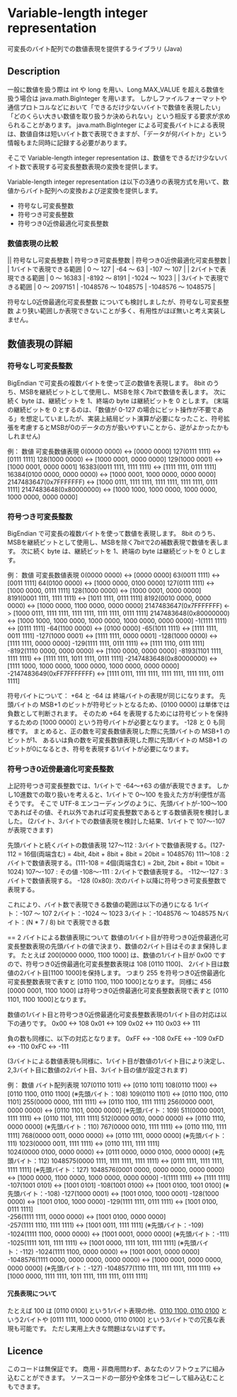 Variable-length integer representation
====
可変長のバイト配列での数値表現を提供するライブラリ (Java)

## Description
一般に数値を扱う際は int や long を用い、Long.MAX_VALUE を超える数値を扱う場合は java.math.BigInteger を用います。
しかしファイルフォーマットや通信プロトコルなどにおいて「できるだけ少ないバイトで数値を表現したい」「どのくらい大きい数値を取り扱うか決められない」という相反する要求が求められることがあります。
java.math.BigInteger による可変長バイトによる表現は、数値自体は短いバイト数で表現できますが、「データが何バイトか」という情報もまた同時に記録する必要があります。

そこで Variable-length integer representation は、数値をできるだけ少ないバイト数で表現する可変長整数表現の変換を提供します。

Variable-length integer representation は以下の3通りの表現方式を用いて、数値からバイト配列への変換および逆変換を提供します。
- 符号なし可変長整数
- 符号つき可変長整数
- 符号つき0近傍最適化可変長整数


### 数値表現の比較
|| 符号なし可変長整数 | 符号つき可変長整数 | 符号つき0近傍最適化可変長整数 |
| 1バイトで表現できる範囲 | 0 ～ 127 | -64 ～ 63 | -107 ～ 107 |
| 2バイトで表現できる範囲 | 0 ～ 16383 | -8192 ～ 8191 | -1024 ～ 1023 |
| 3バイトで表現できる範囲 | 0 ～ 2097151 | -1048576 ～ 1048575 | -1048576 ～ 1048575 |

符号なし0近傍最適化可変長整数 についても検討しましたが、符号なし可変長整数 より狭い範囲しか表現できないことが多く、有用性がほぼ無いと考え実装しません。


## 数値表現の詳細
### 符号なし可変長整数

BigEndian で可変長の複数バイトを使って正の数値を表現します。
8bit のうち、MSBを継続ビットとして使用し、MSBを除く7bitで数値を表します。
次に続く byte は、継続ビットを 1、終端の byte は継続ビットを 0 とします。
(末端の継続ビットを 0 とするのは、「数値が 0-127 の場合にビット操作が不要である」を想定していましたが、実装上結局ビット演算が必要になったこと、符号拡張を考慮するとMSBが0のデータの方が扱いやすいことから、逆がよかったかもしれません)

例：
数値 可変長数値表現
0(0000 0000) <-> [0000 0000]
127(0111 1111) <-> [0111 1111]
128(1000 0000) <-> [1000 0001, 0000 0000]
129(1000 0001) <-> [1000 0001, 0000 0001]
16383(0011 1111, 1111 1111) <-> [1111 1111, 0111 1111]
16384(0100 0000, 0000 0000) <-> [1000 0001, 1000 0000, 0000 0000]
2147483647(0x7FFFFFFF) <-> [1000 0111, 1111 1111, 1111 1111, 1111 1111, 0111 1111]
2147483648(0x80000000) <-> [1000 1000, 1000 0000, 1000 0000, 1000 0000, 0000 0000]


### 符号つき可変長整数

BigEndian で可変長の複数バイトを使って数値を表現します。
8bit のうち、MSBを継続ビットとして使用し、MSBを除く7bitで2の補数表現で数値を表します。
次に続く byte は、継続ビットを 1、終端の byte は継続ビットを 0 とします。


例：
数値 可変長数値表現
0(0000 0000) <-> [0000 0000]
63(0011 1111) <-> [0011 1111]
64(0100 0000) <-> [1000 0000, 0100 0000]
127(0111 1111) <-> [1000 0000, 0111 1111]
128(1000 0000) <-> [1000 0001, 0000 0000]
8191(0001 1111, 1111 1111) <-> [1011 1111, 0111 1111]
8192(0010 0000, 0000 0000) <-> [1000 0000, 1100 0000, 0000 0000]
2147483647(0x7FFFFFFF) <-> [1000 0111, 1111 1111, 1111 1111, 1111 1111, 0111 1111]
2147483648(0x80000000) <-> [1000 1000, 1000 0000, 1000 0000, 1000 0000, 0000 0000]
-1(1111 1111) <-> [0111 1111]
-64(1100 0000) <-> [0100 0000]
-65(1011 1111) <-> [1111 1111, 0011 1111]
-127(1000 0001) <-> [1111 1111, 0000 0001]
-128(1000 0000) <-> [1111 1111, 0000 0000]
-129(1111 1111, 0111 1111) <-> [1111 1110, 0111 1111]
-8192(1110 0000, 0000 0000) <-> [1100 0000, 0000 0000]
-8193(1101 1111, 1111 1111) <-> [1111 1111, 1011 1111, 0111 1111]
-2147483648(0x80000000) <-> [1111 1000, 1000 0000, 1000 0000, 1000 0000, 0000 0000]
-2147483649(0xFF7FFFFFFF) <-> [1111 0111, 1111 1111, 1111 1111, 1111 1111, 0111 1111]

符号バイトについて：
+64 と -64 は 終端バイトの表現が同じになります。
先頭バイトの MSB+1 のビットが符号ビットとなるため、[0100 0000] は単体では負数として判断されます。
そのため +64 を表現するためには符号ビットを保持するための [1000 0000] という符号バイトが必要となります。
-128 と 0 も同様です。
まとめると、正の数を可変長数値表現した際に先頭バイトの MSB+1 のビットが1、
あるいは負の数を可変長数値表現した際に先頭バイトの MSB+1 のビットが0になるとき、符号を表現する1バイトが必要になります。


### 符号つき0近傍最適化可変長整数
上記符号つき可変長整数では、1バイトで -64～+63 の値が表現できます。
しかし10進数での取り扱いを考えると、1バイトで 0～100 を扱えた方が利便性が高そうです。
そこで UTF-8 エンコーディングのように、先頭バイトが-100～100であればその値、それ以外であれば可変長整数であるとする数値表現を検討しました。
(2バイト、3バイトでの数値表現を検討した結果、1バイトで 107～-107 が表現できます)

先頭バイトと続くバイトの数値表現
127～112 : 3バイトで数値表現する。(127-112 = 16個(両端含む) = 4bit, 4bit + 8bit + 8bit = 20bit = 1048576)
111～108 : 2バイトで数値表現する。(111-108 = 4個(両端含む) = 2bit, 2bit + 8bit = 10bit = 1024)
107～-107 : その値
-108～-111 : 2バイトで数値表現する。
-112～-127 : 3バイトで数値表現する。
-128 (0x80): 次のバイト以降に符号つき可変長整数で表現する。

これにより、バイト数で表現できる数値の範囲は以下の通りになる
1バイト：-107 ～ 107
2バイト：-1024 ～ 1023
3バイト：-1048576 ～ 1048575
Nバイト：(N * 7 / 8) bit で表現できる数

== 2 バイトによる数値表現について
数値の1バイト目が符号つき0近傍最適化可変長整数表現の先頭バイトの値で決まり、数値の2バイト目はそのまま保持します。
たとえば 200[0000 0000, 1100 1000] は、数値の1バイト目が 0x00 ですので、符号つき0近傍最適化可変長整数表現は 108 [0110 1100]、
2バイト目は数値の2バイト目[1100 1000]を保持します。
つまり 255 を符号つき0近傍最適化可変長整数表現で表すと [0110 1100, 1100 1000]となります。
同様に 456 [0000 0001, 1100 1000] は符号つき0近傍最適化可変長整数表現で表すと [0110 1101, 1100 1000]となります。

数値の1バイト目と符号つき0近傍最適化可変長整数表現の1バイト目の対応は以下の通りです。
0x00 <-> 108
0x01 <-> 109
0x02 <-> 110
0x03 <-> 111

負の数も同様に、以下の対応となります。
0xFF <-> -108
0xFE <-> -109
0xFD <-> -110
0xFC <-> -111

(3バイトによる数値表現も同様に、1バイト目が数値の1バイト目により決定し、2,3バイト目に数値の2バイト目、3バイト目の値が設定されます)


例：
数値 バイト配列表現
107(0110 1011) <-> [0110 1011]
108(0110 1100) <-> [0110 1100, 0110 1100]				(※先頭バイト：108)
109(0110 1101) <-> [0110 1100, 0110 1101]
255(0000 0000, 1111 1111) <-> [0110 1100, 1111 1111]
256(0000 0001, 0000 0000) <-> [0110 1101, 0000 0000]	(※先頭バイト：109)
511(0000 0001, 1111 1111) <-> [0110 1101, 1111 1111]
512(0000 0010, 0000 0000) <-> [0110 1110, 0000 0000]	(※先頭バイト：110)
767(0000 0010, 1111 1111) <-> [0110 1110, 1111 1111]
768(0000 0011, 0000 0000) <-> [0110 1111, 0000 0000]	(※先頭バイト：111)
1023(0000 0011, 1111 1111) <-> [0110 1111, 1111 1111]	
1024(0000 0100, 0000 0000) <-> [0111 0000, 0000 0100, 0000 0000]	(※先頭バイト：112)
1048575(0000 1111, 1111 1111, 1111 1111) <-> [0111 1111, 1111 1111, 1111 1111]	(※先頭バイト：127)
1048576(0001 0000, 0000 0000, 0000 0000) <-> [1000 0000, 1100 0000, 1000 0000, 0000 0000]
-1(1111 1111) <-> [1111 1111]
-107(1001 0101) <-> [1001 0101]
-108(1001 0100) <-> [1001 0100, 1001 0100]				(※先頭バイト：-108)
-127(1000 0001) <-> [1001 0100, 1000 0001]
-128(1000 0000) <-> [1001 0100, 1000 0000]
-129(1111 1111, 0111 1111) <-> [1001 0100, 0111 1111]	
-256(1111 1111, 0000 0000) <-> [1001 0100, 0000 0000]	
-257(1111 1110, 1111 1111) <-> [1001 0011, 1111 1111]	(※先頭バイト：-109)
-1024(1111 1100, 0000 0000) <-> [1001 0001, 0000 0000]	(※先頭バイト：-111)
-1025(1111 1011, 1111 1111) <-> [1001 0000, 1111 1011, 1111 1111]	(※先頭バイト：-112)
-1024(1111 1100, 0000 0000) <-> [1001 0001, 0000 0000]	
-1048576(1111 0000, 0000 0000, 0000 0000) <-> [1000 0001, 0000 0000, 0000 0000]	(※先頭バイト：-127)
-1048577(1110 1111, 1111 1111, 1111 1111) <-> [1000 0000, 1111 1111, 1011 1111, 1111 1111, 0111 1111]


#### 冗長表現について
たとえば 100 は [0110 0100] という1バイト表現の他、[0110 1100, 0110 0100](※先頭バイト：108) という2バイトや
[0111 1111, 1000 0000, 0110 0100] という3バイトでの冗長な表現も可能です。
ただし実用上大きな問題はないはずです。



## Licence
このコードは無保証です。
商用・非商用問わず、あなたのソフトウェアに組み込むことができます。
ソースコードの一部分や全体をコピーして組み込むこともできます。
